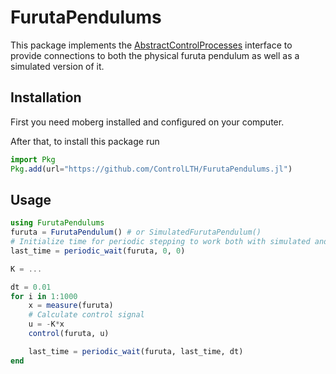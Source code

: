 # FurutaPendulums

This package implements the [AbstractControlProcesses](https://github.com/ControlLTH/AbstractControlProcesses.jl) interface to provide connections to both the physical furuta pendulum as well as a simulated version of it.

## Installation
First you need moberg installed and configured on your computer.

After that, to install this package run
```julia
import Pkg
Pkg.add(url="https://github.com/ControlLTH/FurutaPendulums.jl")
```

## Usage

```julia
using FurutaPendulums
furuta = FurutaPendulum() # or SimulatedFurutaPendulum()
# Initialize time for periodic stepping to work both with simulated and physical process
last_time = periodic_wait(furuta, 0, 0) 

K = ...

dt = 0.01
for i in 1:1000
    x = measure(furuta)
    # Calculate control signal
    u = -K*x
    control(furuta, u)

    last_time = periodic_wait(furuta, last_time, dt)
end
```
